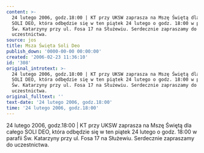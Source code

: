 ```yaml
---
content: >-
  24 lutego 2006, godz.18:00 | KT przy UKSW zaprasza na Mszę Świętą dla całego
  SOLI DEO, która odbędzie się w ten piątek 24 lutego o godz. 18:00 w parafii
  Św. Katarzyny przy ul. Fosa 17 na Służewiu. Serdecznie zapraszamy do
  uczestnictwa.
source: jos
title: Msza Święta Soli Deo
publish_down: '0000-00-00 00:00:00'
created: '2006-02-23 11:36:10'
id: '308'
original_introtext: >-
  24 lutego 2006, godz.18:00 | KT przy UKSW zaprasza na Mszę Świętą dla całego
  SOLI DEO, która odbędzie się w ten piątek 24 lutego o godz. 18:00 w parafii
  Św. Katarzyny przy ul. Fosa 17 na Służewiu. Serdecznie zapraszamy do
  uczestnictwa.
original_fulltext: ''
text-date: '24 lutego 2006, godz.18:00'
time: '24 lutego 2006, godz.18:00'
---
```

24 lutego 2006, godz.18:00 | KT przy UKSW zaprasza na Mszę Świętą dla całego SOLI DEO, która odbędzie się w ten piątek 24 lutego o godz. 18:00 w parafii Św. Katarzyny przy ul. Fosa 17 na Służewiu. Serdecznie zapraszamy do uczestnictwa.

<!--{{json:{"created_date":"2006-02-23 11:36:10","publish_down":"0000-00-00 00:00:00","id":"308"}}}-->